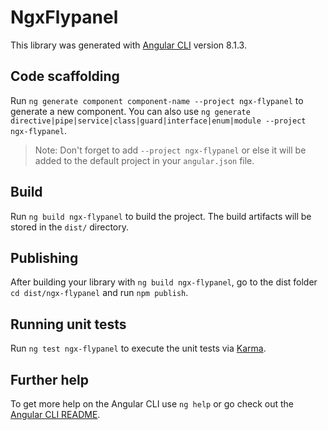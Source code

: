 # NgxFlypanel

This library was generated with [Angular CLI](https://github.com/angular/angular-cli) version 8.1.3.

## Code scaffolding

Run `ng generate component component-name --project ngx-flypanel` to generate a new component. You can also use `ng generate directive|pipe|service|class|guard|interface|enum|module --project ngx-flypanel`.
> Note: Don't forget to add `--project ngx-flypanel` or else it will be added to the default project in your `angular.json` file. 

## Build

Run `ng build ngx-flypanel` to build the project. The build artifacts will be stored in the `dist/` directory.

## Publishing

After building your library with `ng build ngx-flypanel`, go to the dist folder `cd dist/ngx-flypanel` and run `npm publish`.

## Running unit tests

Run `ng test ngx-flypanel` to execute the unit tests via [Karma](https://karma-runner.github.io).

## Further help

To get more help on the Angular CLI use `ng help` or go check out the [Angular CLI README](https://github.com/angular/angular-cli/blob/master/README.md).
